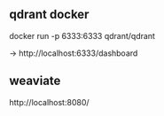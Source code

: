 ## qdrant docker
docker run -p 6333:6333 qdrant/qdrant

-> http://localhost:6333/dashboard

## weaviate
http://localhost:8080/
